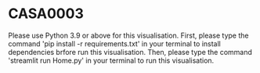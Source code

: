 # CASA0003
Please use Python 3.9 or above for this visualisation.
First, please type the command 'pip install -r requirements.txt' in your terminal to install dependencies brfore run this visualisation.
Then, please type the command 'streamlit run Home.py' in your terminal to run this visualisation.
